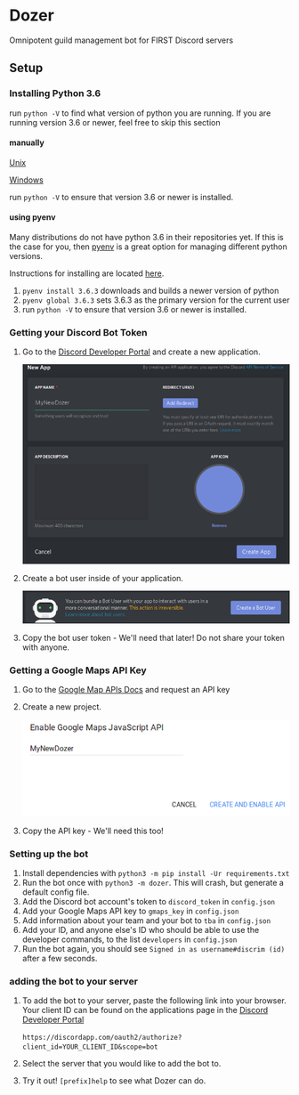 # Dozer
Omnipotent guild management bot for FIRST Discord servers

## Setup

### Installing Python 3.6

run `python -V` to find what version of python you are running. If you are running version 3.6 or newer, feel free to skip this section

 #### manually

[Unix](https://docs.python.org/3/using/unix.html?highlight=install)

[Windows](https://docs.python.org/3/using/windows.html)

run `python -V` to ensure that version 3.6 or newer is installed. 

#### using pyenv

Many distributions do not have python 3.6 in their repositories yet. If this is the case for you, then [pyenv](https://github.com/pyenv/pyenv) is a great option for managing different python versions.

Instructions for installing are located [here](https://github.com/pyenv/pyenv-installer).

1. `pyenv install 3.6.3` downloads and builds a newer version of python
2. `pyenv global 3.6.3` sets 3.6.3 as the primary version for the current user
3. run `python -V` to ensure that version 3.6 or newer is installed. 

### Getting your Discord Bot Token

1. Go to the [Discord Developer Portal](https://discordapp.com/developers/applications/me) and create a new application.

    ![creating a new discord app](static/newapp.png)

2. Create a bot user inside of your application. 

   ![creating a bot user](static/createbot.png)
3. Copy the bot user token - We'll need that later!
   Do not share your token with anyone.

### Getting a Google Maps API Key

1. Go to the [Google Map APIs Docs](https://developers.google.com/maps/documentation/javascript/get-api-key) and request an API key
2. Create a new project. 

   ![creating a new project](static/gmaps.png)
3. Copy the API key - We'll need this too!

### Setting up the bot

1. Install dependencies with `python3 -m pip install -Ur requirements.txt`
2. Run the bot once with `python3 -m dozer`. This will crash, but generate a default config file.
3. Add the Discord bot account's token to `discord_token` in `config.json`
4. Add your Google Maps API key to `gmaps_key` in `config.json`
5. Add information about your team and your bot to `tba` in `config.json`
6. Add your ID, and anyone else's ID who should be able to use the developer commands, to the list `developers` in `config.json`
7. Run the bot again, you should see `Signed in as username#discrim (id)` after a few seconds.

### adding the bot to your server

1. To add the bot to your server, paste the following link into your browser.  Your client ID can be found on the applications page in the [Discord Developer Portal](https://discordapp.com/developers/applications/me)

   `https://discordapp.com/oauth2/authorize?client_id=YOUR_CLIENT_ID&scope=bot`

2. Select the server that you would like to add the bot to.

3. Try it out! `[prefix]help` to see what Dozer can do.

   ​